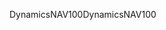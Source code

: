 <span data-ttu-id="e6708-101">DynamicsNAV100</span><span class="sxs-lookup"><span data-stu-id="e6708-101">DynamicsNAV100</span></span>